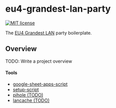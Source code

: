 # eu4-grandest-lan-party

[![MIT license](https://img.shields.io/github/license/quarties/lanparty-powershell-setup.svg)](./LICENSE)

The [EU4 Grandest LAN](https://www.paradoxinteractive.com/games/europa-universalis-iv/grandest-lan) party boilerplate.

## Overview

TODO: Write a project overview

#### Tools

- [google-sheet-apps-script](./tools/google-sheet-apps-script/README.md)
- [setup-script](./tools/setup-script/README.md)
- [pihole (TODO)](#TODO)
- [lancache (TODO)](#TODO)
